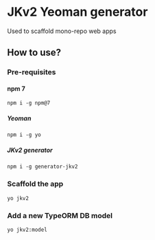 # JKv2 Yeoman generator
Used to scaffold mono-repo web apps

## How to use?
### Pre-requisites
#### npm 7
`npm i -g npm@7`
##### Yeoman
`npm i -g yo`
##### JKv2 generator
`npm i -g generator-jkv2`

### Scaffold the app
`yo jkv2`

### Add a new TypeORM DB model
`yo jkv2:model`
